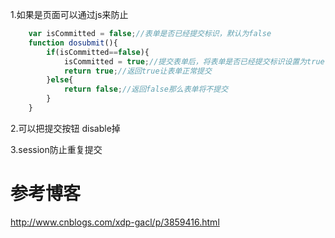 1.如果是页面可以通过js来防止
```javascript
    var isCommitted = false;//表单是否已经提交标识，默认为false
    function dosubmit(){
        if(isCommitted==false){
            isCommitted = true;//提交表单后，将表单是否已经提交标识设置为true
            return true;//返回true让表单正常提交
        }else{
            return false;//返回false那么表单将不提交
        }
    }
```

2.可以把提交按钮 disable掉

3.session防止重复提交

参考博客
===
http://www.cnblogs.com/xdp-gacl/p/3859416.html